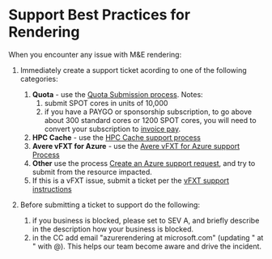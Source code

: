 # Support Best Practices for Rendering

When you encounter any issue with M&E rendering:

1. Immediately create a support ticket acording to one of the following categories:
    1. **Quota** - use the [Quota Submission process](https://docs.microsoft.com/en-us/azure/azure-portal/supportability/per-vm-quota-requests).  Notes:
        1. submit SPOT cores in units of 10,000
        1. if you have a PAYGO or sponsorship subscription, to go above about 300 standard cores or 1200 SPOT cores, you will need to convert your subscription to [invoice pay](https://docs.microsoft.com/en-us/azure/cost-management-billing/manage/pay-by-invoice).
    1. **HPC Cache** - use the [HPC Cache support process](https://docs.microsoft.com/en-us/azure/hpc-cache/hpc-cache-support-ticket)
    1. **Avere vFXT for Azure** - use the [Avere vFXT for Azure support Process](https://docs.microsoft.com/en-us/azure/avere-vfxt/avere-vfxt-open-ticket#open-a-support-ticket-for-your-avere-vfxt)
    3. **Other** use the process [Create an Azure support request](https://docs.microsoft.com/en-us/azure/azure-portal/supportability/how-to-create-azure-support-request), and try to submit from the resource impacted.
    1. If this is a vFXT issue, submit a ticket per the [vFXT support instructions](https://docs.microsoft.com/en-us/azure/avere-vfxt/avere-vfxt-open-ticket#open-a-support-ticket-for-your-avere-vfxt)

2. Before submitting a ticket to support do the following:
    1. if you business is blocked, please set to SEV A, and briefly describe in the description how your business is blocked.
    1. in the CC add email "azurerendering at microsoft.com" (updating " at " with @). This helps our team become aware and drive the incident.
